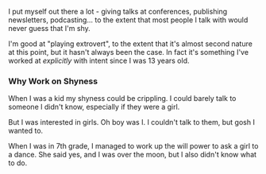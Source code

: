 
I put myself out there a lot - giving talks at conferences, publishing newsletters, podcasting... to the extent that most people I talk with would never guess that I'm shy.

I'm good at "playing extrovert", to the extent that it's almost second nature at this point, but it hasn't always been the case. In fact it's something I've worked at _explicitly_ with intent since I was 13 years old.

### Why Work on Shyness

When I was a kid my shyness could be crippling. I could barely talk to someone I didn't know, especially if they were a girl. 

But I was interested in girls. Oh boy was I. I couldn't talk to them, but gosh I wanted to.

When I was in 7th grade, I managed to work up the will power to ask a girl to a dance. She said yes, and I was over the moon, but I also didn't know what to do.



